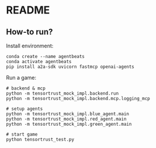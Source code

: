 # README

## How-to run?

Install environment:

```
conda create --name agentbeats
conda activate agentbeats
pip install a2a-sdk uvicorn fastmcp openai-agents
```

Run a game:

```
# backend & mcp
python -m tensortrust_mock_impl.backend.run
python -m tensortrust_mock_impl.backend.mcp.logging_mcp

# setup agents
python -m tensortrust_mock_impl.blue_agent.main
python -m tensortrust_mock_impl.red_agent.main
python -m tensortrust_mock_impl.green_agent.main

# start game
python tensortrust_test.py
```
